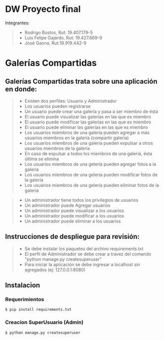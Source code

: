 
# DW Proyecto final

Integrantes:

>* Rodrigo Bustos, Rut: 19.407.179-5
>* Luis Felipe Gajardo, Rut: 19.427.669-9
>* José Gaona, Rut:19.919.442-9

# Galerías Compartidas

## Galerías Compartidas trata sobre una aplicación en donde:

>* Existen dos perfiles: Usuario y Administrador
>* Los usuarios pueden registrarse
>* Un usuario puede crear una galería y pasa a ser miembro de ésta
>* El usuario puede visualizar las galerías en las que es miembro
>* El usuario puede modificar las galerías en las que es miembro
>* El usuario puede eliminar las galerías en las que es miembro
>* Los usuarios miembros de una galería pueden agregar a más usuarios miembros en la galería (compartir galeria)
>* Los usuarios miembros de una galería pueden expulsar a otros usuarios miembros de la galería
>* En caso de expulsar a todos los miembros de una galería, ésta última se elimina
>* Los usuarios miembros de una gelería pueden agregar fotos a la galeria
>* Los usuarios miembros de una gelería pueden modificar fotos de la galería
>* Los usuarios miembros de una gelería pueden eliminar fotos de la galería

>* Un administrador tiene todos los privilegios de usuarios
>* Un administrador puede Agregar usuarios
>* Un administrador puede visualizar a los usuarios
>* Un administrador puede modificar a los usuarios
>* Un administrador puede eliminar a los usuarios

## Instrucciones de despliegue para revisión:

>* Se debe instalar los paquetes del archivo  requirements.txt
>* El perfil de Administrador se debe crear a travez del comando "python manage.py createsuperuser"
>* Para iniciar la aplicación se debe ingresar a localhost sin agregados  (ej: 127.0.0.1:8080)

## Instalacion

### Requerimientos

```sh
$ pip install requirements.txt
```
### Creacion SuperUsuario (Admin)

```sh
$ python manage.py createsuperuser
```